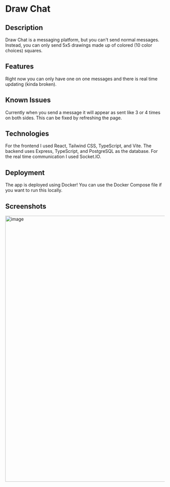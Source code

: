# Draw Chat

## Description

Draw Chat is a messaging platform, but you can't send normal messages. Instead, you can only send 5x5 drawings made up of colored (10 color choices) squares.

## Features

Right now you can only have one on one messages and there is real time updating (kinda broken).

## Known Issues

Currently when you send a message it will appear as sent like 3 or 4 times on both sides. This can be fixed by refreshing the page.

## Technologies

For the frontend I used React, Tailwind CSS, TypeScript, and Vite. The backend uses Express, TypeScript, and PostgreSQL as the database. For the real time communication I used Socket.IO.

## Deployment

The app is deployed using Docker! You can use the Docker Compose file if you want to run this locally.

## Screenshots
<img width="1916" height="838" alt="image" src="https://github.com/user-attachments/assets/fff16151-b4da-4dd8-a22c-10d0cb46d7ee" />

